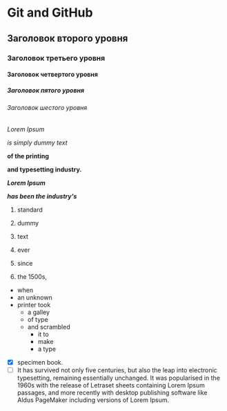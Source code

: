 # Git and GitHub
## Заголовок второго уровня
### Заголовок третьего уровня
#### Заголовок четвертого уровня
##### Заголовок пятого уровня
###### Заголовок шестого уровня

*Lorem Ipsum* 

_is simply dummy text_

**of the printing**

__and typesetting industry.__

***Lorem Ipsum***

___has been the industry's___


1. standard 
2. dummy 
3. text 


1. ever 
2. since 
3. the 1500s, 

* when 
* an unknown 
* printer took 
  - a galley 
  - of type 
  - and scrambled 
    + it to 
    + make 
    + a type 
 
- [x] specimen book. 
- [ ] It has survived not only five centuries, but also the leap into electronic typesetting, remaining essentially unchanged. It was popularised in the 1960s with the release of Letraset sheets containing Lorem Ipsum passages, and more recently with desktop publishing software like Aldus PageMaker including versions of Lorem Ipsum.
